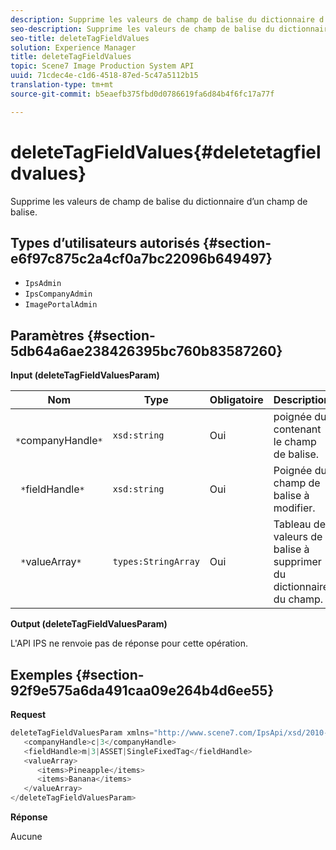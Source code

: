 ```yaml
---
description: Supprime les valeurs de champ de balise du dictionnaire d’un champ de balise.
seo-description: Supprime les valeurs de champ de balise du dictionnaire d’un champ de balise.
seo-title: deleteTagFieldValues
solution: Experience Manager
title: deleteTagFieldValues
topic: Scene7 Image Production System API
uuid: 71cdec4e-c1d6-4518-87ed-5c47a5112b15
translation-type: tm+mt
source-git-commit: b5eaefb375fbd0d0786619fa6d84b4f6fc17a77f

---
```



# deleteTagFieldValues{#deletetagfieldvalues}

Supprime les valeurs de champ de balise du dictionnaire d’un champ de balise.

## Types d’utilisateurs autorisés {#section-e6f97c875c2a4cf0a7bc22096b649497}

* `IpsAdmin`
* `IpsCompanyAdmin`
* `ImagePortalAdmin`

## Paramètres {#section-5db64a6ae238426395bc760b83587260}

**Input (deleteTagFieldValuesParam)**

| Nom | Type | Obligatoire | Description |
|---|---|---|---|
| ` *`companyHandle`*` | `xsd:string` | Oui | poignée du contenant le champ de balise. |
| ` *`fieldHandle`*` | `xsd:string` | Oui | Poignée du champ de balise à modifier. |
| ` *`valueArray`*` | `types:StringArray` | Oui | Tableau de valeurs de balise à supprimer du dictionnaire du champ. |

**Output (deleteTagFieldValuesParam)**

L&#39;API IPS ne renvoie pas de réponse pour cette opération.

## Exemples {#section-92f9e575a6da491caa09e264b4d6ee55}

**Request**

```java
deleteTagFieldValuesParam xmlns="http://www.scene7.com/IpsApi/xsd/2010-01-31">
   <companyHandle>c|3</companyHandle>
   <fieldHandle>m|3|ASSET|SingleFixedTag</fieldHandle>
   <valueArray>
      <items>Pineapple</items>
      <items>Banana</items>
   </valueArray>
</deleteTagFieldValuesParam>
```

**Réponse**

Aucune
